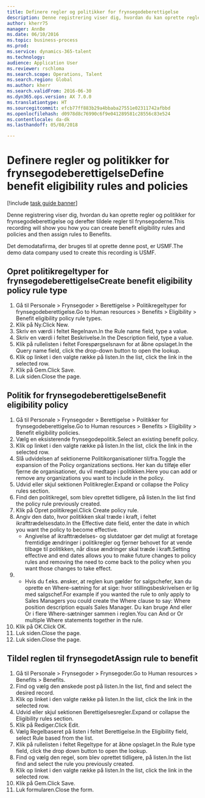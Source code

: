 ```yaml
--- 
title: Definere regler og politikker for frynsegodeberettigelse
description: Denne registrering viser dig, hvordan du kan oprette regler og politikker for frynsegodeberettigelse og derefter tildele regler til frynsegoderne.
author: kherr75
manager: AnnBe
ms.date: 06/10/2016
ms.topic: business-process
ms.prod: 
ms.service: dynamics-365-talent
ms.technology: 
audience: Application User
ms.reviewer: rschloma
ms.search.scope: Operations, Talent
ms.search.region: Global
ms.author: kherr
ms.search.validFrom: 2016-06-30
ms.dyn365.ops.version: AX 7.0.0
ms.translationtype: HT
ms.sourcegitcommit: efcb77ff883b29a4bbaba27551e02311742afbbd
ms.openlocfilehash: d0978d8c76990c6f9e041289581c28556c83e524
ms.contentlocale: da-dk
ms.lasthandoff: 05/08/2018

---
```

# <a name="define-benefit-eligibility-rules-and-policies"></a><span data-ttu-id="66483-103">Definere regler og politikker for frynsegodeberettigelse</span><span class="sxs-lookup"><span data-stu-id="66483-103">Define benefit eligibility rules and policies</span></span>

[!include [task guide banner](../../includes/task-guide-banner.md)]

<span data-ttu-id="66483-104">Denne registrering viser dig, hvordan du kan oprette regler og politikker for frynsegodeberettigelse og derefter tildele regler til frynsegoderne.</span><span class="sxs-lookup"><span data-stu-id="66483-104">This recording will show you how you can create benefit eligibility rules and policies and then assign rules to Benefits.</span></span>  

<span data-ttu-id="66483-105">Det demodatafirma, der bruges til at oprette denne post, er USMF.</span><span class="sxs-lookup"><span data-stu-id="66483-105">The demo data company used to create this recording is USMF.</span></span>


## <a name="create-benefit-eligibility-policy-rule-type"></a><span data-ttu-id="66483-106">Opret politikregeltyper for frynsegodeberettigelse</span><span class="sxs-lookup"><span data-stu-id="66483-106">Create benefit eligibility policy rule type</span></span>
1. <span data-ttu-id="66483-107">Gå til Personale > Frynsegoder > Berettigelse > Politikregeltyper for frynsegodeberettigelse.</span><span class="sxs-lookup"><span data-stu-id="66483-107">Go to Human resources > Benefits > Eligibility > Benefit eligibility policy rule types.</span></span>
2. <span data-ttu-id="66483-108">Klik på Ny.</span><span class="sxs-lookup"><span data-stu-id="66483-108">Click New.</span></span>
3. <span data-ttu-id="66483-109">Skriv en værdi i feltet Regelnavn.</span><span class="sxs-lookup"><span data-stu-id="66483-109">In the Rule name field, type a value.</span></span>
4. <span data-ttu-id="66483-110">Skriv en værdi i feltet Beskrivelse.</span><span class="sxs-lookup"><span data-stu-id="66483-110">In the Description field, type a value.</span></span>
5. <span data-ttu-id="66483-111">Klik på rullelisten i feltet Forespørgselsnavn for at åbne opslaget.</span><span class="sxs-lookup"><span data-stu-id="66483-111">In the Query name field, click the drop-down button to open the lookup.</span></span>
6. <span data-ttu-id="66483-112">Klik op linket i den valgte række på listen.</span><span class="sxs-lookup"><span data-stu-id="66483-112">In the list, click the link in the selected row.</span></span>
7. <span data-ttu-id="66483-113">Klik på Gem.</span><span class="sxs-lookup"><span data-stu-id="66483-113">Click Save.</span></span>
8. <span data-ttu-id="66483-114">Luk siden.</span><span class="sxs-lookup"><span data-stu-id="66483-114">Close the page.</span></span>

## <a name="benefit-eligibility-policy"></a><span data-ttu-id="66483-115">Politik for frynsegodeberettigelse</span><span class="sxs-lookup"><span data-stu-id="66483-115">Benefit eligibility policy</span></span>
1. <span data-ttu-id="66483-116">Gå til Personale > Frynsegoder > Berettigelse > Politikker for frynsegodeberettigelse.</span><span class="sxs-lookup"><span data-stu-id="66483-116">Go to Human resources > Benefits > Eligibility > Benefit eligibility policies.</span></span>
2. <span data-ttu-id="66483-117">Vælg en eksisterende frynsegodepolitik.</span><span class="sxs-lookup"><span data-stu-id="66483-117">Select an existing benefit policy.</span></span>
3. <span data-ttu-id="66483-118">Klik op linket i den valgte række på listen.</span><span class="sxs-lookup"><span data-stu-id="66483-118">In the list, click the link in the selected row.</span></span>
4. <span data-ttu-id="66483-119">Slå udvidelsen af sektionerne Politikorganisationer til/fra.</span><span class="sxs-lookup"><span data-stu-id="66483-119">Toggle the expansion of the Policy organizations sections.</span></span>  <span data-ttu-id="66483-120">Her kan du tilføje eller fjerne de organisationer, du vil medtage i politikken.</span><span class="sxs-lookup"><span data-stu-id="66483-120">Here you can add or remove any organizations you want to include in the policy.</span></span>
5. <span data-ttu-id="66483-121">Udvid eller skjul sektionen Politikregler.</span><span class="sxs-lookup"><span data-stu-id="66483-121">Expand or collapse the Policy rules section.</span></span>
6. <span data-ttu-id="66483-122">Find den politikregel, som blev oprettet tidligere, på listen.</span><span class="sxs-lookup"><span data-stu-id="66483-122">In the list find the policy rule previously created.</span></span>
7. <span data-ttu-id="66483-123">Klik på Opret politikregel.</span><span class="sxs-lookup"><span data-stu-id="66483-123">Click Create policy rule.</span></span>
8. <span data-ttu-id="66483-124">Angiv den dato, hvor politikken skal træde i kraft, i feltet ikrafttrædelsesdato.</span><span class="sxs-lookup"><span data-stu-id="66483-124">In the Effective date field, enter the date in which you want the policy to become effective.</span></span>
    * <span data-ttu-id="66483-125">Angivelse af ikrafttrædelses- og slutdatoer gør det muligt at foretage fremtidige ændringer i politikregler og fjerner behovet for at vende tilbage til politikken, når disse ændringer skal træde i kraft.</span><span class="sxs-lookup"><span data-stu-id="66483-125">Setting effective and end dates allows you to make future changes to policy rules and removing the need to come back to the policy when you want those changes to take effect.</span></span>  
9. 
    * <span data-ttu-id="66483-126">Hvis du f.eks. ønsker, at reglen kun gælder for salgschefer, kan du oprette en Where-sætning for at sige: hvor stillingsbeskrivelsen er lig med salgschef.</span><span class="sxs-lookup"><span data-stu-id="66483-126">For example if you wanted the rule to only apply to Sales Managers you could create the Where clause to say: Where position description equals Sales Manager.</span></span>  <span data-ttu-id="66483-127">Du kan bruge And eller Or i flere Where-sætninger sammen i reglen.</span><span class="sxs-lookup"><span data-stu-id="66483-127">You can And or Or multiple Where statements together in the rule.</span></span>  
10. <span data-ttu-id="66483-128">Klik på OK.</span><span class="sxs-lookup"><span data-stu-id="66483-128">Click OK.</span></span>
11. <span data-ttu-id="66483-129">Luk siden.</span><span class="sxs-lookup"><span data-stu-id="66483-129">Close the page.</span></span>
12. <span data-ttu-id="66483-130">Luk siden.</span><span class="sxs-lookup"><span data-stu-id="66483-130">Close the page.</span></span>

## <a name="assign-rule-to-benefit"></a><span data-ttu-id="66483-131">Tildel reglen til frynsegodet</span><span class="sxs-lookup"><span data-stu-id="66483-131">Assign rule to benefit</span></span>
1. <span data-ttu-id="66483-132">Gå til Personale > Frynsegoder > Frynsegoder.</span><span class="sxs-lookup"><span data-stu-id="66483-132">Go to Human resources > Benefits > Benefits.</span></span>
2. <span data-ttu-id="66483-133">Find og vælg den ønskede post på listen.</span><span class="sxs-lookup"><span data-stu-id="66483-133">In the list, find and select the desired record.</span></span>
3. <span data-ttu-id="66483-134">Klik op linket i den valgte række på listen.</span><span class="sxs-lookup"><span data-stu-id="66483-134">In the list, click the link in the selected row.</span></span>
4. <span data-ttu-id="66483-135">Udvid eller skjul sektionen Berettigelsesregler.</span><span class="sxs-lookup"><span data-stu-id="66483-135">Expand or collapse the Eligibility rules section.</span></span>
5. <span data-ttu-id="66483-136">Klik på Rediger.</span><span class="sxs-lookup"><span data-stu-id="66483-136">Click Edit.</span></span>
6. <span data-ttu-id="66483-137">Vælg Regelbaseret på listen i feltet Berettigelse.</span><span class="sxs-lookup"><span data-stu-id="66483-137">In the Eligibility field, select Rule based from the list.</span></span>
7. <span data-ttu-id="66483-138">Klik på rullelisten i feltet Regeltype for at åbne opslaget.</span><span class="sxs-lookup"><span data-stu-id="66483-138">In the Rule type field, click the drop down button to open the lookup.</span></span>
8. <span data-ttu-id="66483-139">Find og vælg den regel, som blev oprettet tidligere, på listen.</span><span class="sxs-lookup"><span data-stu-id="66483-139">In the list find and select the rule you previously created.</span></span>
9. <span data-ttu-id="66483-140">Klik op linket i den valgte række på listen.</span><span class="sxs-lookup"><span data-stu-id="66483-140">In the list, click the link in the selected row.</span></span>
10. <span data-ttu-id="66483-141">Klik på Gem.</span><span class="sxs-lookup"><span data-stu-id="66483-141">Click Save.</span></span>
11. <span data-ttu-id="66483-142">Luk formularen.</span><span class="sxs-lookup"><span data-stu-id="66483-142">Close the form.</span></span>


